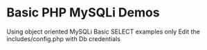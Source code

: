 # Basic PHP MySQLi Demos
Using object oriented MySQLi
Basic SELECT examples only
Edit the includes/config.php with Db credentials

